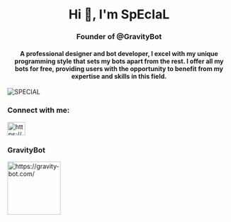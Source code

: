 <h1 align="center">Hi 👋, I'm SpEcIaL</h1>
<h3 align="center">Founder of @GravityBot </h3>
<h4 align="center">A professional designer and bot developer, I excel with my unique programming style that sets my bots apart from the rest. I offer all my bots for free, providing users with the opportunity to benefit from my expertise and skills in this field. </h4>

<p align="left"> <img src="https://komarev.com/ghpvc/?username=iryodev&label=Profile%20views&color=e7a917&style=flat" alt="SPECIAL" /> </p>

<h3 align="left">Connect with me:</h3>
<p align="left">
<a href="https://discord.gg/specialdev" target="blank">
  <img align="center" src="https://raw.githubusercontent.com/rahuldkjain/github-profile-readme-generator/master/src/images/icons/Social/discord.svg" alt="https://discord.gg/specialdev" height="30" width="40" alt="SPECIAL" />
</a>
</p>


<table>
<h3 align="left">GravityBot</h3>
<a href="https://gravity-bot.com/" target="blank">
  <img align="center" src="https://cdn.discordapp.com/attachments/1143986052252573817/1292818813275996231/gravity-512px-dark-profile-picture.png?ex=67051ed8&is=6703cd58&hm=543e97f9cace84bc6c4a7f0238cb35e7aa0f3f1a6ef1d7e8ce3074bd13d0adcb&" alt="https://gravity-bot.com/" height="120" width="120" />
</a>
</p>
</table>
 
